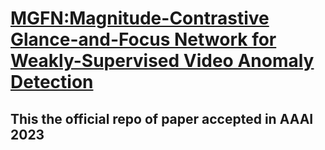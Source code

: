 # [MGFN:Magnitude-Contrastive Glance-and-Focus Network for Weakly-Supervised Video Anomaly Detection](https://arxiv.org/abs/2211.15098)
## This the official repo of paper accepted in AAAI 2023
